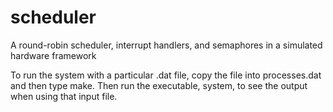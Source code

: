 scheduler
=========

A round-robin scheduler, interrupt handlers, and semaphores in a simulated hardware framework

To run the system with a particular .dat file, copy the file into processes.dat and then type make.
Then run the executable, system, to see the output when using that input file.
